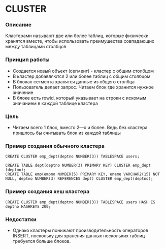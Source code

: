 # CLUSTER


### Описание
Кластерами называют две или более таблиц, которые физически хранятся вместе, чтобы использовать преимущества совпадающих между таблицами столбцов


### Принцип работы
  - Создается новый объект (сегмент) - кластер с общим столбцом
  - В кластер добавляются 2 или более таблиц с общим столбцом
  - В блоках сегмента хранятся данные из общего столбца
  - Пользователь делает запрос. Читаем блок где хранится нужное значение
  - В блоке есть rowid, который указывает на строки с искомым значанием в каждой таблице кластера
  

### Цель
  - Читаем всего 1 блок, вместо 2—х и более. Ведь без кластера пришлось бы считывать блок из каждой таблицы


### Пример создания обычного кластера
````
CREATE CLUSTER emp_dept(deptno NUMBER(3)) TABLESPACE users;

CREATE TABLE dept(deptno NUMBER(3) PRIMARY KEY) CLUSTER emp_dept (deptno);
CREATE TABLE emp(empno NUMBER(5) PRIMARY KEY, ename VARCHAR2(15) NOT NULL, deptno NUMBER(3) REFERENCES dept) CLUSTER emp_dept(deptno);
````

### Пример создания хеш кластера
````
CREATE CLUSTER emp_dept(deptno NUMBER(3)) TABLESPACE users HASH IS deptno HASHKEYS 200;
````

### Недостатки 
 - Однако кластеры понижают производительность операторов INSERT, поскольку для хранения данных нескольких таблиц требуется больше блоков.
 
 
